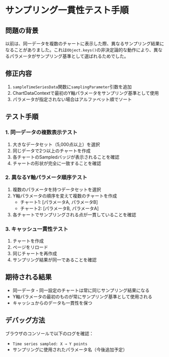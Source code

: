 # サンプリング一貫性テスト手順

## 問題の背景
以前は、同一データを複数のチャートに表示した際、異なるサンプリング結果になることがありました。これは`Object.keys()`の非決定論的な動作により、異なるパラメータがサンプリング基準として選ばれるためでした。

## 修正内容
1. `sampleTimeSeriesData`関数に`samplingParameter`引数を追加
2. ChartDataContextで最初のY軸パラメータをサンプリング基準として使用
3. パラメータが指定されない場合はアルファベット順でソート

## テスト手順

### 1. 同一データの複数表示テスト
1. 大きなデータセット（5,000点以上）を選択
2. 同じデータで2つ以上のチャートを作成
3. 各チャートのSampledバッジが表示されることを確認
4. チャートの形状が完全に一致することを確認

### 2. 異なるY軸パラメータ順序テスト
1. 複数のパラメータを持つデータセットを選択
2. Y軸パラメータの順序を変えて複数のチャートを作成
   - チャート1: [パラメータA, パラメータB]
   - チャート2: [パラメータB, パラメータA]
3. 各チャートでサンプリングされる点が一貫していることを確認

### 3. キャッシュ一貫性テスト
1. チャートを作成
2. ページをリロード
3. 同じチャートを再作成
4. サンプリング結果が同一であることを確認

## 期待される結果
- 同一データ・同一設定のチャートは常に同じサンプリング結果になる
- Y軸パラメータの最初のものが常にサンプリング基準として使用される
- キャッシュからのデータも一貫性を保つ

## デバッグ方法
ブラウザのコンソールで以下のログを確認：
- `Time series sampled: X → Y points`
- サンプリングに使用されたパラメータ名（今後追加予定）
